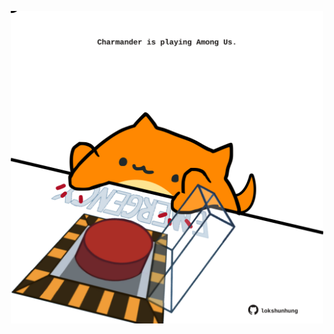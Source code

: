 <!-- built at 13/04/2024, 20:00:42 UTC -->
<p align="center">
  <img width="500" height="500" src="./ReadmeImage.svg">
</p>
